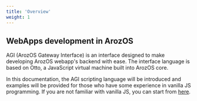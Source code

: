 ```yaml
---
title: 'Overview'
weight: 1
---
```


## WebApps development in ArozOS

AGI (ArozOS Gateway Interface) is an interface designed to make developing ArozOS webapp's  backend with ease. The interface language is based on Otto, a JavaScript virtual machine built into ArozOS core.

In this documentation, the AGI scripting language will be introduced and examples will be provided for those who have some experience in vanilla JS programming. If you are not familiar with vanilla JS, you can start from [here](https://www.w3schools.com/js/).
